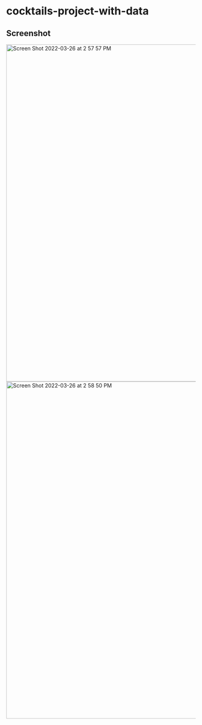 # cocktails-project-with-data

## Screenshot

<img width="898" alt="Screen Shot 2022-03-26 at 2 57 57 PM" src="https://user-images.githubusercontent.com/53021935/160253444-0025452e-9e5a-4ef6-895b-cd9dc467b1d0.png">

<img width="898" alt="Screen Shot 2022-03-26 at 2 58 50 PM" src="https://user-images.githubusercontent.com/53021935/160253464-e47eaf05-2162-4351-97a1-490b16b303d3.png">
